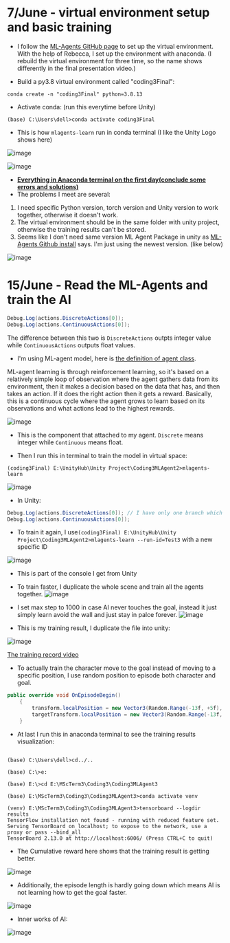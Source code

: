 # 7/June - virtual environment setup and basic training

- I follow the [ML-Agents GitHub page](https://github.com/Unity-Technologies/ml-agents) to set up the virtual environment. With the help of Rebecca, I set up the environment with anaconda. (I rebuild the virtual environment for three time, so the name shows differently in the final presentation video.)

- Build a py3.8 virtual environment called "coding3Final":

```conda create -n "coding3Final" python=3.8.13```

- Activate conda: (run this everytime before Unity)

```(base) C:\Users\dell>conda activate coding3Final```

- This is how ```mlagents-learn``` run in conda terminal (I like the Unity Logo shows here)

![image](https://github.com/YiningJenny/Coding3/assets/119497753/2df2f05f-7a76-4f19-9789-ce51b1590f32)

![image](https://github.com/YiningJenny/Coding3/assets/119497753/4df3edef-e985-45f5-8f14-89af8fa5a4b2)

- __[Everything in Anaconda terminal on the first day(conclude some errors and solutions)](https://github.com/YiningJenny/Coding3/blob/main/Day1_Terminal.md)__ 
- The problems I meet are several:
1. I need specific Python version, torch version and Unity version to work together, otherwise it doesn't work.
2. The virtual environment should be in the same folder with unity project, otherwise the training results can't be stored.
3. Seems like I don't need same version ML Agent Package in unity as [ML-Agents Github install](https://github.com/Unity-Technologies/ml-agents/blob/develop/com.unity.ml-agents.extensions/Documentation~/com.unity.ml-agents.extensions.md) says. I'm just using the newest version. (like below)

![image](https://github.com/YiningJenny/Coding3/assets/119497753/45c7ec28-4473-4b6c-b938-94470278e702)

# 15/June - Read the ML-Agents and train the AI

```C#
Debug.Log(actions.DiscreteActions[0]);
Debug.Log(actions.ContinuousActions[0]);
```

The difference between this two is ```DiscreteActions``` outpts integer value while ```ContinuousActions``` outputs float values.

- I'm using ML-agent model, here is [the definition of agent class]().



ML-agent learning is through reinforcement learning, so it's based on a relatively simple loop of observation where the agent gathers data from its environment, then it makes a decision based on the data that has, and then takes an action. If it does the right action then it gets a reward. Basically, this is a continuous cycle where the agent grows to learn based on its observations and what actions lead to the highest rewards.

![image](https://github.com/YiningJenny/Coding3/assets/119497753/6250cfad-5f84-4fb1-b6b1-26937e493816)

- This is the component that attached to my agent. `Discrete` means integer while `Continuous` means float.

- Then I run this in terminal to train the model in virtual space:

`
(coding3Final) E:\UnityHub\Unity Project\Coding3MLAgent2>mlagents-learn
`

![image](https://github.com/YiningJenny/Coding3/assets/119497753/2df2f05f-7a76-4f19-9789-ce51b1590f32)

- In Unity:

```C#
Debug.Log(actions.DiscreteActions[0]); // I have only one branch which means I have one value in this array
Debug.Log(actions.ContinuousActions[0]);
```
- To train it again, I use`(coding3Final) E:\UnityHub\Unity Project\Coding3MLAgent2>mlagents-learn --run-id=Test3` with a new specific ID

![image](https://github.com/YiningJenny/Coding3/assets/119497753/c4cb4fa1-22bb-47e1-bdd9-f21d37e09709)
 
- This is part of the console I get from Unity

- To train faster, I duplicate the whole scene and train all the agents together.
![image](https://github.com/YiningJenny/Coding3/assets/119497753/a8f5eded-b2d6-4d0d-ad75-f7afdcd4e9c8)

- I set max step to 1000 in case AI never touches the goal, instead it just simply learn avoid the wall and just stay in palce forever.
![image](https://github.com/YiningJenny/Coding3/assets/119497753/9fb62b91-a121-4a89-97f6-9363203a95e4)

- This is my training result, I duplicate the file into unity:

![image](https://github.com/YiningJenny/Coding3/assets/119497753/88d0263d-dba7-47a4-be90-b4b61c769e9a)

[The training record video](https://artslondon-my.sharepoint.com/:v:/g/personal/y_jiang0220224_arts_ac_uk/EUYFxJcdsU9PqJNtFknwABUBOBPBSdL1PAK1d9D_UMh2rw?e=znUfW1)

- To actually train the character move to the goal instead of moving to a specific position, I use random position to episode both character and goal.
```C#
public override void OnEpisodeBegin()
    {
        transform.localPosition = new Vector3(Random.Range(-13f, +5f), 0f, Random.Range(13f, 5f)); // character starts with a random position
        targetTransform.localPosition = new Vector3(Random.Range(-13f, +13f), 0f, Random.Range(-13f, 13f)); // character starts with a random position
    }
```

- At last I run this in anaconda terminal to see the training results visualization:
```

(base) C:\Users\dell>cd../..

(base) C:\>e:

(base) E:\>cd E:\MScTerm3\Coding3\Coding3MLAgent3

(base) E:\MScTerm3\Coding3\Coding3MLAgent3>conda activate venv

(venv) E:\MScTerm3\Coding3\Coding3MLAgent3>tensorboard --logdir results
TensorFlow installation not found - running with reduced feature set.
Serving TensorBoard on localhost; to expose to the network, use a proxy or pass --bind_all
TensorBoard 2.13.0 at http://localhost:6006/ (Press CTRL+C to quit)
```

- The Cumulative reward here shows that the training result is getting better.

![image](https://github.com/YiningJenny/Coding3/assets/119497753/a1cf1030-a34a-4d59-ba78-9f6920fea7d9)

- Additionally, the episode length is hardly going down which means AI is not learning how to get the goal faster.

![image](https://github.com/YiningJenny/Coding3/assets/119497753/65bbd29d-541f-464a-b872-6f99b7d552c6)

- Inner works of AI:

![image](https://github.com/YiningJenny/Coding3/assets/119497753/220d64a8-7d63-4bc2-8c59-6874547a44e6)


